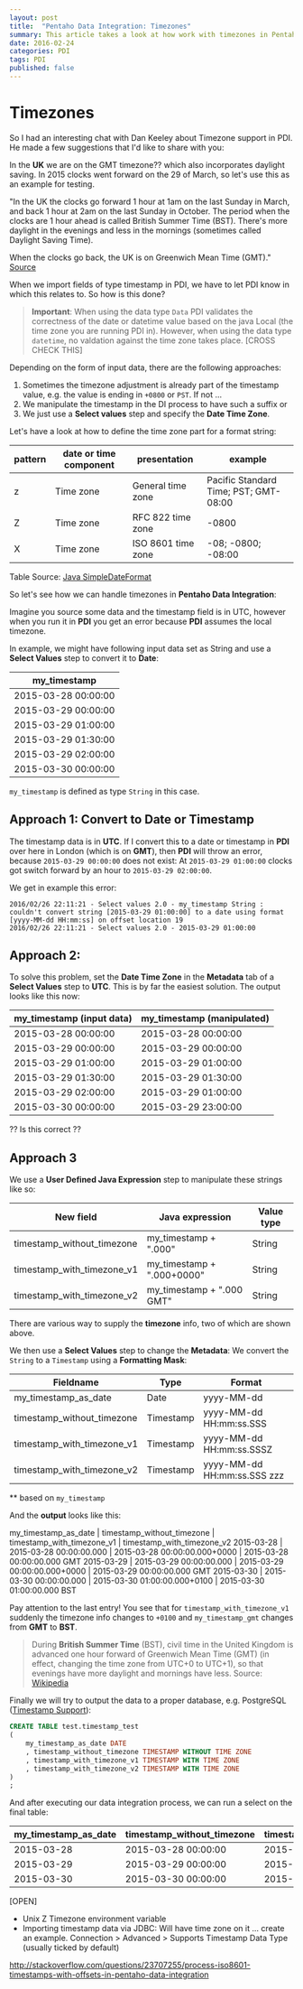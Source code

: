 ```yaml
---
layout: post
title:  "Pentaho Data Integration: Timezones"
summary: This article takes a look at how work with timezones in Pentaho Data Integration
date: 2016-02-24
categories: PDI
tags: PDI
published: false
---
```


# Timezones

So I had an interesting chat with Dan Keeley about Timezone support in PDI. He made a few suggestions that I'd like to share with you:

In the **UK** we are on the GMT timezone?? which also incorporates daylight saving. In 2015 clocks went forward on the 29 of March, so let's use this as an example for testing.

"In the UK the clocks go forward 1 hour at 1am on the last Sunday in March, and back 1 hour at 2am on the last Sunday in October. The period when the clocks are 1 hour ahead is called British Summer Time (BST). There's more daylight in the evenings and less in the mornings (sometimes called Daylight Saving Time).

When the clocks go back, the UK is on Greenwich Mean Time (GMT)." [Source](https://www.gov.uk/when-do-the-clocks-change)

When we import fields of type timestamp in PDI, we have to let PDI know in which this relates to. So how is this done?

> **Important**: When using the data type `Data` PDI validates the correctness of the date or datetime value based on the java Local (the time zone you are running PDI in). However, when using the data type `datetime`, no valdation against the time zone takes place. [CROSS CHECK THIS]

Depending on the form of input data, there are the following approaches:

1. Sometimes the timezone adjustment is already part of the timestamp value, e.g. the value is ending in `+0800` or `PST`. If not ...
2. We manipulate the timestamp in the DI process to have such a suffix or
3. We just use a **Select values** step and specify the **Date Time Zone**.


Let's have a look at how to define the time zone part for a format string:

pattern | date or time component | presentation | example
--------|------------------------|--------------|--------
z | Time zone | General time zone | Pacific Standard Time; PST; GMT-08:00
Z | Time zone | RFC 822 time zone | -0800
X | Time zone | ISO 8601 time zone | -08; -0800; -08:00

Table Source: [Java SimpleDateFormat](https://docs.oracle.com/javase/7/docs/api/java/text/SimpleDateFormat.html)


So let's see how we can handle timezones in **Pentaho Data Integration**:

Imagine you source some data and the timestamp field is in UTC, however when you run it in **PDI** you get an error because **PDI** assumes the local timezone.

In example, we might have following input data set as String and use a **Select Values** step to convert it to **Date**:

| my_timestamp
| -------------
| 2015-03-28 00:00:00
| 2015-03-29 00:00:00
| 2015-03-29 01:00:00
| 2015-03-29 01:30:00
| 2015-03-29 02:00:00
| 2015-03-30 00:00:00


`my_timestamp` is defined as type `String` in this case.

## Approach 1: Convert to Date or Timestamp

The timestamp data is in **UTC**. If I convert this to a date or timestamp in **PDI** over here in London (which is on **GMT**), then **PDI** will throw an error, because `2015-03-29 00:00:00` does not exist: At `2015-03-29 01:00:00` clocks got switch forward by an hour to `2015-03-29 02:00:00`.

We get in example this error:

```
2016/02/26 22:11:21 - Select values 2.0 - my_timestamp String : couldn't convert string [2015-03-29 01:00:00] to a date using format [yyyy-MM-dd HH:mm:ss] on offset location 19
2016/02/26 22:11:21 - Select values 2.0 - 2015-03-29 01:00:00
```

## Approach 2: 

To solve this problem, set the **Date Time Zone** in the **Metadata** tab of a **Select Values** step to **UTC**. This is by far the easiest solution. The output looks like this now:


my_timestamp (input data) | my_timestamp (manipulated)
--------------------------|--------------------------
2015-03-28 00:00:00 | 2015-03-28 00:00:00
2015-03-29 00:00:00 | 2015-03-29 00:00:00
2015-03-29 01:00:00 | 2015-03-29 01:00:00
2015-03-29 01:30:00 | 2015-03-29 01:30:00
2015-03-29 02:00:00 | 2015-03-29 01:00:00
2015-03-30 00:00:00 | 2015-03-29 23:00:00

?? Is this correct ??

## Approach 3


We use a **User Defined Java Expression** step to manipulate these strings like so:

New field | Java expression | Value type
----------|-----------------|------------
timestamp_without_timezone | my_timestamp + ".000" | String
timestamp_with_timezone_v1 | my_timestamp + ".000+0000" | String
timestamp_with_timezone_v2 | my_timestamp + ".000 GMT" |String

There are various way to supply the **timezone** info, two of which are shown above.

We then use a **Select Values** step to change the **Metadata**: We convert the `String` to a `Timestamp` using a **Formatting Mask**:

Fieldname                 | Type   | Format
--------------------------|--------|------
my_timestamp_as_date      | Date   | yyyy-MM-dd 
timestamp_without_timezone | Timestamp | yyyy-MM-dd HH:mm:ss.SSS
timestamp_with_timezone_v1 | Timestamp | yyyy-MM-dd HH:mm:ss.SSSZ
timestamp_with_timezone_v2 | Timestamp | yyyy-MM-dd HH:mm:ss.SSS zzz

\** based on `my_timestamp`

And the **output** looks like this:

my_timestamp_as_date | timestamp_without_timezone | timestamp_with_timezone_v1 | timestamp_with_timezone_v2
2015-03-28 | 2015-03-28 00:00:00.000 | 2015-03-28 00:00:00.000+0000 | 2015-03-28 00:00:00.000 GMT
2015-03-29 | 2015-03-29 00:00:00.000 | 2015-03-29 00:00:00.000+0000 | 2015-03-29 00:00:00.000 GMT
2015-03-30 | 2015-03-30 00:00:00.000 | 2015-03-30 01:00:00.000+0100 | 2015-03-30 01:00:00.000 BST

Pay attention to the last entry!  You see that for `timestamp_with_timezone_v1` suddenly the timezone info changes to `+0100` and `my_timestamp_gmt` changes from **GMT** to **BST**.

> During **British Summer Time** (BST), civil time in the United Kingdom is advanced one hour forward of Greenwich Mean Time (GMT) (in effect, changing the time zone from UTC+0 to UTC+1), so that evenings have more daylight and mornings have less. Source: [Wikipedia](https://en.wikipedia.org/wiki/British_Summer_Time)


Finally we will try to output the data to a proper database, e.g. PostgreSQL ([Timestamp Support](http://www.postgresql.org/docs/9.1/static/datatype-datetime.html)):

```sql
CREATE TABLE test.timestamp_test
(
	my_timestamp_as_date DATE 
	, timestamp_without_timezone TIMESTAMP WITHOUT TIME ZONE
	, timestamp_with_timezone_v1 TIMESTAMP WITH TIME ZONE
	, timestamp_with_timezone_v2 TIMESTAMP WITH TIME ZONE
)
;
```

And after executing our data integration process, we can run a select on the final table:

my_timestamp_as_date | timestamp_without_timezone | timestamp_with_timezone_v1 | timestamp_with_timezone_v2
---------------------|----------------------------|----------------------------|---------------------------
2015-03-28 | 2015-03-28 00:00:00 | 2015-03-28 00:00:00+00 | 2015-03-28 00:00:00+00
2015-03-29 | 2015-03-29 00:00:00 | 2015-03-29 00:00:00+00 | 2015-03-29 00:00:00+00
2015-03-30 | 2015-03-30 00:00:00 | 2015-03-30 01:00:00+01 | 2015-03-30 01:00:00+01








[OPEN]

- Unix Z Timezone environment variable
- Importing timestamp data via JDBC: Will have time zone on it ... create an example. Connection > Advanced > Supports Timestamp Data Type (usually ticked by default)

http://stackoverflow.com/questions/23707255/process-iso8601-timestamps-with-offsets-in-pentaho-data-integration

